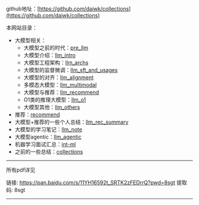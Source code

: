 
github地址：[https://github.com/daiwk/collections](https://github.com/daiwk/collections)

本网站目录：

+ 大模型相关：
    + 大模型之前的时代：[pre_llm](https://www.daiwk.net/1.1.pre_llm)
    + 大模型介绍：[llm_intro](https://www.daiwk.net/1.2.llm_intro)
    + 大模型工程架构：[llm_archs](https://www.daiwk.net/1.3.llm_archs)
    + 大模型的监督微调：[llm_sft_and_usages](https://www.daiwk.net/1.4.llm_sft_and_usages)
    + 大模型的对齐：[llm_alignment](https://www.daiwk.net/1.5.llm_alignment)
    + 多模态大模型：[llm_multimodal](https://www.daiwk.net/1.6.llm_multimodal)
    + 大模型与推荐：[llm_recommend](https://www.daiwk.net/1.7.llm_recommend)
    + O1类的推理大模型：[llm_o1](https://www.daiwk.net/1.8.llm_o1)
    + 大模型其他：[llm_others](https://www.daiwk.net/1.9.llm_others)
+ 推荐：[recommend](https://www.daiwk.net/2.recommend)
+ 大模型+推荐的一些个人总结：[llm_rec_summary](https://www.daiwk.net/3.llm_rec_summary)
+ 大模型的学习笔记：[llm_note](https://www.daiwk.net/4.llm_note)
+ 大模型agentic：[llm_agentic](https://www.daiwk.net/5.llm_agentic)
+ 机器学习面试汇总：[int-ml](https://www.daiwk.net/8.int-ml)
+ 之前的一些总结：[collections](https://www.daiwk.net/9.collections)

------------------------------------------------------------

所有pdf详见

链接: https://pan.baidu.com/s/11YH16592t_SRTK2zFEDrrQ?pwd=8sgt 
提取码: 8sgt 

------------------------------------------------------------
